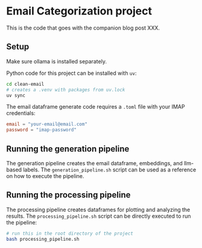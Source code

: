 # Email Categorization project

This is the code that goes with the companion blog post XXX.

## Setup

Make sure ollama is installed separately.

Python code for this project can be installed with `uv`:

```bash
cd clean-email
# creates a .venv with packages from uv.lock
uv sync
```

The email dataframe generate code requires a `.toml` file with your IMAP credentials:
```toml
email = "your-email@email.com"
password = "imap-password"
```

## Running the generation pipeline

The generation pipeline creates the email dataframe, embeddings, and llm-based labels.
The `generation_pipeline.sh` script can be used as a reference on how to execute the pipeline.

## Running the processing pipeline

The processing pipeline creates dataframes for plotting and analyzing the results.
The `processing_pipeline.sh` script can be directly executed to run the pipeline:

```bash
# run this in the root directory of the project
bash processing_pipeline.sh
```

